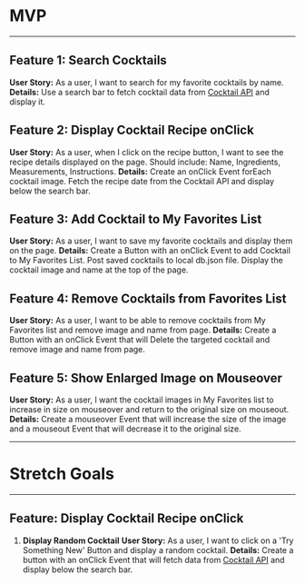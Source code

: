 # MVP

---

## Feature 1: Search Cocktails

**User Story:** As a user, I want to search for my favorite cocktails by name.
**Details:** Use a search bar to fetch cocktail data from [Cocktail API](https://www.thecocktaildb.com/api.php) and display it.

## Feature 2: Display Cocktail Recipe onClick

**User Story:** As a user, when I click on the recipe button, I want to see the recipe details displayed on the page. Should include: Name, Ingredients, Measurements, Instructions.
**Details:** Create an onClick Event forEach cocktail image. Fetch the recipe date from the Cocktail API and display below the search bar.

## Feature 3: Add Cocktail to My Favorites List

**User Story:** As a user, I want to save my favorite cocktails and display them on the page.
**Details:** Create a Button with an onClick Event to add Cocktail to My Favorites List. Post saved cocktails to local db.json file. Display the cocktail image and name at the top of the page.

## Feature 4: Remove Cocktails from Favorites List

**User Story:** As a user, I want to be able to remove cocktails from My Favorites list and remove image and name from page.
**Details:** Create a Button with an onClick Event that will Delete the targeted cocktail and remove image and name from page.

## Feature 5: Show Enlarged Image on Mouseover

**User Story:** As a user, I want the cocktail images in My Favorites list to increase in size on mouseover and return to the original size on mouseout.
**Details:** Create a mouseover Event that will increase the size of the image and a mouseout Event that will decrease it to the original size.

---

# Stretch Goals

---

## Feature: Display Cocktail Recipe onClick

1. **Display Random Cocktail**
   **User Story:** As a user, I want to click on a 'Try Something New' Button and display a random cocktail.
   **Details:** Create a button with an onClick Event that will fetch data from [Cocktail API](https://www.thecocktaildb.com/api.php) and display below the search bar.
